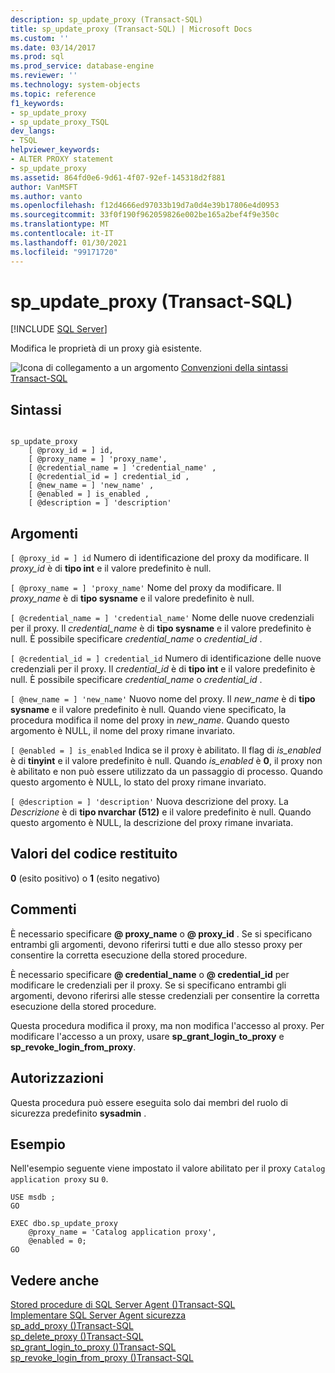 ```yaml
---
description: sp_update_proxy (Transact-SQL)
title: sp_update_proxy (Transact-SQL) | Microsoft Docs
ms.custom: ''
ms.date: 03/14/2017
ms.prod: sql
ms.prod_service: database-engine
ms.reviewer: ''
ms.technology: system-objects
ms.topic: reference
f1_keywords:
- sp_update_proxy
- sp_update_proxy_TSQL
dev_langs:
- TSQL
helpviewer_keywords:
- ALTER PROXY statement
- sp_update_proxy
ms.assetid: 864fd0e6-9d61-4f07-92ef-145318d2f881
author: VanMSFT
ms.author: vanto
ms.openlocfilehash: f12d4666ed97033b19d7a0d4e39b17806e4d0953
ms.sourcegitcommit: 33f0f190f962059826e002be165a2bef4f9e350c
ms.translationtype: MT
ms.contentlocale: it-IT
ms.lasthandoff: 01/30/2021
ms.locfileid: "99171720"
---
```

# <a name="sp_update_proxy-transact-sql"></a>sp_update_proxy (Transact-SQL)
[!INCLUDE [SQL Server](../../includes/applies-to-version/sqlserver.md)]

  Modifica le proprietà di un proxy già esistente.  
  
 ![Icona di collegamento a un argomento](../../database-engine/configure-windows/media/topic-link.gif "Icona di collegamento a un argomento") [Convenzioni della sintassi Transact-SQL](../../t-sql/language-elements/transact-sql-syntax-conventions-transact-sql.md)  
  
## <a name="syntax"></a>Sintassi  
  
```  
  
sp_update_proxy   
    [ @proxy_id = ] id,  
    [ @proxy_name = ] 'proxy_name',  
    [ @credential_name = ] 'credential_name' ,  
    [ @credential_id = ] credential_id ,  
    [ @new_name = ] 'new_name' ,  
    [ @enabled = ] is_enabled ,  
    [ @description = ] 'description'  
```  
  
## <a name="arguments"></a>Argomenti  
`[ @proxy_id = ] id` Numero di identificazione del proxy da modificare. Il *proxy_id* è di **tipo int** e il valore predefinito è null.  
  
`[ @proxy_name = ] 'proxy_name'` Nome del proxy da modificare. Il *proxy_name* è di **tipo sysname** e il valore predefinito è null.  
  
`[ @credential_name = ] 'credential_name'` Nome delle nuove credenziali per il proxy. Il *credential_name* è di **tipo sysname** e il valore predefinito è null. È possibile specificare *credential_name* o *credential_id* .  
  
`[ @credential_id = ] credential_id` Numero di identificazione delle nuove credenziali per il proxy. Il *credential_id* è di **tipo int** e il valore predefinito è null. È possibile specificare *credential_name* o *credential_id* .  
  
`[ @new_name = ] 'new_name'` Nuovo nome del proxy. Il *new_name* è di **tipo sysname** e il valore predefinito è null. Quando viene specificato, la procedura modifica il nome del proxy in *new_name*. Quando questo argomento è NULL, il nome del proxy rimane invariato.  
  
`[ @enabled = ] is_enabled` Indica se il proxy è abilitato. Il flag di *is_enabled* è di **tinyint** e il valore predefinito è null. Quando *is_enabled* è **0**, il proxy non è abilitato e non può essere utilizzato da un passaggio di processo. Quando questo argomento è NULL, lo stato del proxy rimane invariato.  
  
`[ @description = ] 'description'` Nuova descrizione del proxy. La *Descrizione* è di **tipo nvarchar (512)** e il valore predefinito è null. Quando questo argomento è NULL, la descrizione del proxy rimane invariata.  
  
## <a name="return-code-values"></a>Valori del codice restituito  
 **0** (esito positivo) o **1** (esito negativo)  
  
## <a name="remarks"></a>Commenti  
 È necessario specificare **\@ proxy_name** o **\@ proxy_id** . Se si specificano entrambi gli argomenti, devono riferirsi tutti e due allo stesso proxy per consentire la corretta esecuzione della stored procedure.  
  
 È necessario specificare **\@ credential_name** o **\@ credential_id** per modificare le credenziali per il proxy. Se si specificano entrambi gli argomenti, devono riferirsi alle stesse credenziali per consentire la corretta esecuzione della stored procedure.  
  
 Questa procedura modifica il proxy, ma non modifica l'accesso al proxy. Per modificare l'accesso a un proxy, usare **sp_grant_login_to_proxy** e **sp_revoke_login_from_proxy**.  
  
## <a name="permissions"></a>Autorizzazioni  
 Questa procedura può essere eseguita solo dai membri del ruolo di sicurezza predefinito **sysadmin** .  
  
## <a name="examples"></a>Esempio  
 Nell'esempio seguente viene impostato il valore abilitato per il proxy `Catalog application proxy` su `0`.  
  
```  
USE msdb ;  
GO  
  
EXEC dbo.sp_update_proxy  
    @proxy_name = 'Catalog application proxy',  
    @enabled = 0;  
GO  
```  
  
## <a name="see-also"></a>Vedere anche  
 [Stored procedure di SQL Server Agent &#40;&#41;Transact-SQL ](../../relational-databases/system-stored-procedures/sql-server-agent-stored-procedures-transact-sql.md)   
 [Implementare SQL Server Agent sicurezza](../../ssms/agent/implement-sql-server-agent-security.md)   
 [sp_add_proxy &#40;&#41;Transact-SQL ](../../relational-databases/system-stored-procedures/sp-add-proxy-transact-sql.md)   
 [sp_delete_proxy &#40;&#41;Transact-SQL ](../../relational-databases/system-stored-procedures/sp-delete-proxy-transact-sql.md)   
 [sp_grant_login_to_proxy &#40;&#41;Transact-SQL ](../../relational-databases/system-stored-procedures/sp-grant-login-to-proxy-transact-sql.md)   
 [sp_revoke_login_from_proxy &#40;&#41;Transact-SQL ](../../relational-databases/system-stored-procedures/sp-revoke-login-from-proxy-transact-sql.md)  
  
  
